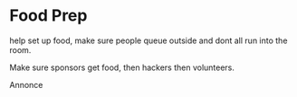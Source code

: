 # Food Prep

help set up food, make sure people queue outside and dont all run into the room.

Make sure sponsors get food, then hackers then volunteers. 

Annonce 


